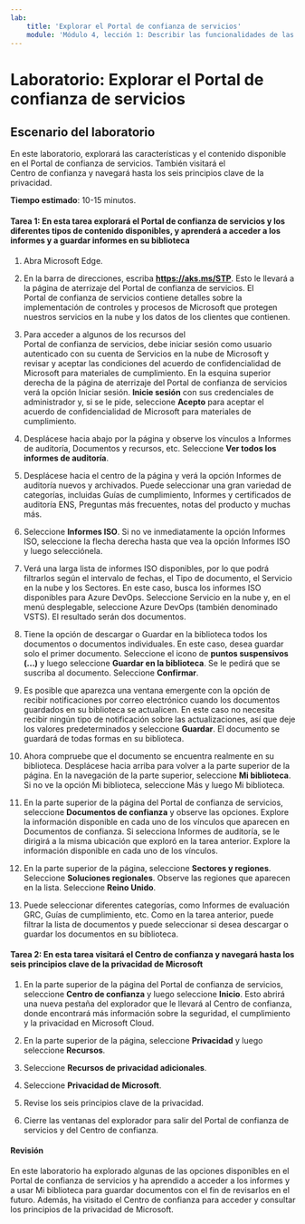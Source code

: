 ```yaml
---
lab:
    title: 'Explorar el Portal de confianza de servicios'
    module: 'Módulo 4, lección 1: Describir las funcionalidades de las soluciones de cumplimiento de Microsoft. Describir las funcionalidades de administración de cumplimiento en Microsoft'
---
```


# Laboratorio: Explorar el Portal de confianza de servicios

## Escenario del laboratorio

En este laboratorio, explorará las características y el contenido disponible en el Portal de confianza de servicios. También visitará el Centro de confianza y navegará hasta los seis principios clave de la privacidad.

**Tiempo estimado**: 10-15 minutos.


#### Tarea 1: En esta tarea explorará el Portal de confianza de servicios y los diferentes tipos de contenido disponibles, y aprenderá a acceder a los informes y a guardar informes en su biblioteca 

1. Abra Microsoft Edge.

1. En la barra de direcciones, escriba **https://aks.ms/STP**.  Esto le llevará a la página de aterrizaje del Portal de confianza de servicios. El Portal de confianza de servicios contiene detalles sobre la implementación de controles y procesos de Microsoft que protegen nuestros servicios en la nube y los datos de los clientes que contienen. 

1. Para acceder a algunos de los recursos del Portal de confianza de servicios, debe iniciar sesión como usuario autenticado con su cuenta de Servicios en la nube de Microsoft y revisar y aceptar las condiciones del acuerdo de confidencialidad de Microsoft para materiales de cumplimiento. En la esquina superior derecha de la página de aterrizaje del Portal de confianza de servicios verá la opción Iniciar sesión. **Inicie sesión** con sus credenciales de administrador y, si se le pide, seleccione **Acepto** para aceptar el acuerdo de confidencialidad de Microsoft para materiales de cumplimiento.

1. Desplácese hacia abajo por la página y observe los vínculos a Informes de auditoría, Documentos y recursos, etc.  Seleccione **Ver todos los informes de auditoría**.

1. Desplácese hacia el centro de la página y verá la opción Informes de auditoría nuevos y archivados.  Puede seleccionar una gran variedad de categorías, incluidas Guías de cumplimiento, Informes y certificados de auditoría ENS, Preguntas más frecuentes, notas del producto y muchas más.

1. Seleccione **Informes ISO**.  Si no ve inmediatamente la opción Informes ISO, seleccione la flecha derecha hasta que vea la opción Informes ISO y luego selecciónela.

1. Verá una larga lista de informes ISO disponibles, por lo que podrá filtrarlos según el intervalo de fechas, el Tipo de documento, el Servicio en la nube y los Sectores.  En este caso, busca los informes ISO disponibles para Azure DevOps.  Seleccione Servicio en la nube y, en el menú desplegable, seleccione Azure DevOps (también denominado VSTS).  El resultado serán dos documentos.

1. Tiene la opción de descargar o Guardar en la biblioteca todos los documentos o documentos individuales.  En este caso, desea guardar solo el primer documento.  Seleccione el icono de **puntos suspensivos (...)** y luego seleccione **Guardar en la biblioteca**.  Se le pedirá que se suscriba al documento. Seleccione **Confirmar**.

1. Es posible que aparezca una ventana emergente con la opción de recibir notificaciones por correo electrónico cuando los documentos guardados en su biblioteca se actualicen.  En este caso no necesita recibir ningún tipo de notificación sobre las actualizaciones, así que deje los valores predeterminados y seleccione **Guardar**.  El documento se guardará de todas formas en su biblioteca.

1. Ahora compruebe que el documento se encuentra realmente en su biblioteca. Desplácese hacia arriba para volver a la parte superior de la página.  En la navegación de la parte superior, seleccione **Mi biblioteca**.  Si no ve la opción Mi biblioteca, seleccione Más y luego Mi biblioteca.

1. En la parte superior de la página del Portal de confianza de servicios, seleccione **Documentos de confianza** y observe las opciones. Explore la información disponible en cada uno de los vínculos que aparecen en Documentos de confianza. Si selecciona Informes de auditoría, se le dirigirá a la misma ubicación que exploró en la tarea anterior.  Explore la información disponible en cada uno de los vínculos.

1. En la parte superior de la página, seleccione **Sectores y regiones**.  Seleccione **Soluciones regionales**. Observe las regiones que aparecen en la lista.  Seleccione **Reino Unido**.  

1. Puede seleccionar diferentes categorías,  como Informes de evaluación GRC, Guías de cumplimiento, etc.  Como en la tarea anterior, puede filtrar la lista de documentos y puede seleccionar si desea descargar o guardar los documentos en su biblioteca.

#### Tarea 2: En esta tarea visitará el Centro de confianza y navegará hasta los seis principios clave de la privacidad de Microsoft

1. En la parte superior de la página del Portal de confianza de servicios, seleccione **Centro de confianza** y luego seleccione **Inicio**. Esto abrirá una nueva pestaña del explorador que le llevará al Centro de confianza, donde encontrará más información sobre la seguridad, el cumplimiento y la privacidad en Microsoft Cloud.

1. En la parte superior de la página, seleccione **Privacidad** y luego seleccione **Recursos**.

1. Seleccione **Recursos de privacidad adicionales**.

1. Seleccione **Privacidad de Microsoft**.

1. Revise los seis principios clave de la privacidad.

1. Cierre las ventanas del explorador para salir del Portal de confianza de servicios y del Centro de confianza.

#### Revisión

En este laboratorio ha explorado algunas de las opciones disponibles en el Portal de confianza de servicios y ha aprendido a acceder a los informes y a usar Mi biblioteca para guardar documentos con el fin de revisarlos en el futuro.  Además, ha visitado el Centro de confianza para acceder y consultar los principios de la privacidad de Microsoft.
